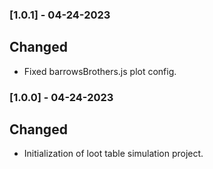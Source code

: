 ### [1.0.1] - 04-24-2023

## Changed

- Fixed barrowsBrothers.js plot config.

### [1.0.0] - 04-24-2023

## Changed

- Initialization of loot table simulation project.